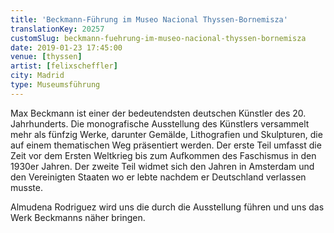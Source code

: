 ```yaml
---
title: 'Beckmann-Führung im Museo Nacional Thyssen-Bornemisza'
translationKey: 20257
customSlug: beckmann-fuehrung-im-museo-nacional-thyssen-bornemisza
date: 2019-01-23 17:45:00
venue: [thyssen]
artist: [felixscheffler]
city: Madrid
type: Museumsführung
---
```


Max Beckmann ist einer der bedeutendsten deutschen Künstler des 20. Jahrhunderts. Die monografische Ausstellung des Künstlers versammelt mehr als fünfzig Werke, darunter Gemälde, Lithografien und Skulpturen, die auf einem thematischen Weg präsentiert werden. Der erste Teil umfasst die Zeit vor dem Ersten Weltkrieg bis zum Aufkommen des Faschismus in den 1930er Jahren. Der zweite Teil widmet sich den Jahren in Amsterdam und den Vereinigten Staaten wo er lebte nachdem er Deutschland verlassen musste.

Almudena Rodriguez wird uns die durch die Ausstellung führen und uns das Werk Beckmanns näher bringen.
